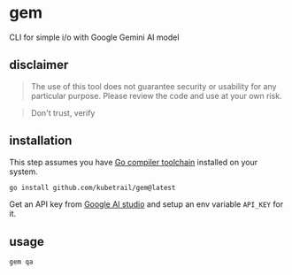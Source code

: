 # gem
CLI for simple i/o with Google Gemini AI model

## disclaimer
> The use of this tool does not guarantee security or usability for any
> particular purpose. Please review the code and use at your own risk.

> Don't trust, verify

## installation
This step assumes you have [Go compiler toolchain](https://go.dev/dl/)
installed on your system.

```bash
go install github.com/kubetrail/gem@latest
```

Get an API key from [Google AI studio](https://makersuite.google.com/app/apikey)
and setup an env variable `API_KEY` for it.

## usage
```bash
gem qa
```
